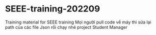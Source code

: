 # SEEE-training-202209
Training material for SEEE training
Mọi người pull code về máy thì sửa lại path của các file Json rồi chạy nhé project Student Manager
